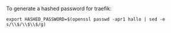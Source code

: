 To generate a hashed password for traefik:

`export HASHED_PASSWORD=$(openssl passwd -apr1 hallo | sed -e s/\\$/\\$\\$/g)`
